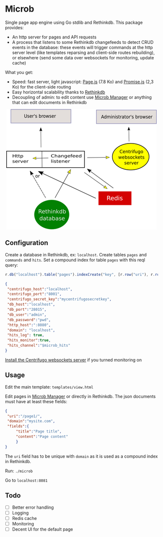 Microb
======

Single page app engine using Go stdlib and Rethinkdb. This package provides:

- An http server for pages and API requests
- A process that listens to some Rethinkdb changefeeds to detect CRUD events in the database: these events will
trigger commands at the http server level (like templates reparsing and client-side routes rebuilding), 
or elsewhere (send some data over websockets for monitoring, update cache)

What you get:

- Speed: fast server, light javascript: [Page.js](https://github.com/visionmedia/page.js) (7.8 Ko) and 
[Promise.js](https://github.com/stackp/promisejs) (2,3 Ko) for the client-side routing
- Easy horizontal scalability thanks to [Rethinkdb](http://www.rethinkdb.com)
- Decoupling of admin: to edit content use [Microb Manager](https://github.com/synw/microb-manager) or anything that can edit
documents in Rethinkdb

<p align="center">
  <img src="https://github.com/synw/microb/raw/master/doc/img/microb_stack.png" alt="Microb stack"/>
</p>

Configuration
-------------

Create a database in Rethinkdb, ex: `localhost`. Create tables `pages` and `commands` and `hits`. Set a compound index 
for table `pages` with this reql query:

   ```javascript
r.db("localhost").table("pages").indexCreate("key", [r.row("uri"), r.row("domain")])
   ```

   ```json
{
	"centrifugo_host":"localhost",
	"centrifugo_port":"8001",
	"centrifugo_secret_key":"mycentrifugosecretkey",
	"db_host":"localhost",
	"db_port":"28015",
	"db_user":"admin",
	"db_password":"pwd",
	"http_host":":8080",
	"domain": "localhost",
	"hits_log": true,
	"hits_monitor":true,
	"hits_channel":"$microb_hits"
}
   ```

[Install the Centrifugo websockets server](https://github.com/centrifugal/centrifugo) if you turned monitoring on

Usage
-----

Edit the main template: `templates/view.html`

Edit pages in [Microb Manager](https://github.com/synw/microb-manager) or directly in Rethinkdb. 
The json documents must have at least these fields:

   ```json
{
	"uri":"/page1/",
	"domain":"mysite.com",
	"fields":{
		"title":"Page title",
		"content":"Page content"
		}
}
   ```
   
The `uri` field has to be unique with `domain` as it is used as a compound index in Rethinkdb.

Run: `./microb`

Go to `localhost:8081`

Todo
----

- [ ] Better error handling
- [ ] Logging
- [ ] Redis cache
- [ ] Monitoring
- [ ] Decent UI for the default page
